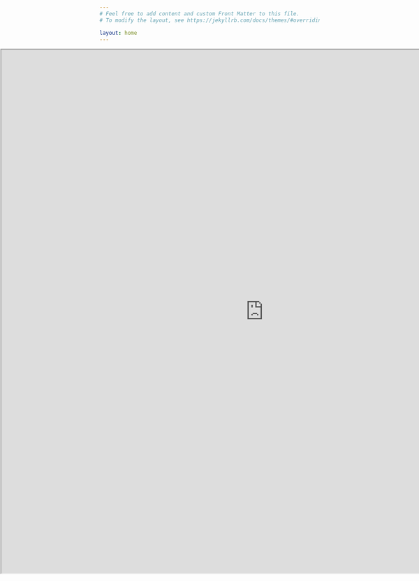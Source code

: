```yaml
---
# Feel free to add content and custom Front Matter to this file.
# To modify the layout, see https://jekyllrb.com/docs/themes/#overriding-theme-defaults

layout: home
---
```

  
<head>
  <title>Move Embedded Iframe to the Left Example</title>
  <style>
    .iframe-container {
      margin-left: -6cm;
    }
  </style>
</head>
<body>
  <div class="iframe-container">
   <iframe src="https://www.wolframcloud.com/obj/39352006-49c7-41b1-a743-4554d7051aa1?_embed=iframe" width="1200" height="1200"></iframe>
  </div>
</body>

